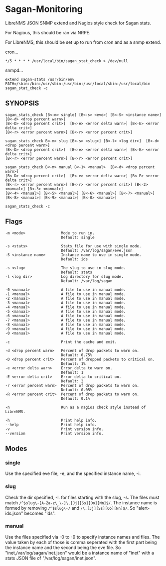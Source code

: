 # Sagan-Monitoring

LibreNMS JSON SNMP extend and Nagios style check for Sagan stats.

For Nagious, this should be ran via NRPE.

For LibreNMS, this should be set up to run from cron and as a snmp extend.

cron...

`*/5 * * * * /usr/local/bin/sagan_stat_check > /dev/null`

snmpd...

`extend sagan-stats /usr/bin/env PATH=/sbin:/bin:/usr/sbin:/usr/bin:/usr/local/sbin:/usr/local/bin sagan_stat_check -c`

## SYNOPSIS

```
sagan_stats_check [B<-m> single] [B<-s> <eve>] [B<-S> <instance name>] [B<-d> <drop percent warn>]
[B<-D> <drop percent crit>]  [B<-e> <error delta warn>] [B<-E> <error delta crit>]
[B<-r> <error percent warn>] [B<-r> <error percent crit>]

sagan_stats_check B<-m> slug [B<-s> <slug>] [B<-l> <log dir>]  [B<-d> <drop percent warn>]
[B<-D> <drop percent crit>]  [B<-e> <error delta warn>] [B<-E> <error delta crit>]
[B<-r> <error percent warn>] [B<-r> <error percent crit>]

sagan_stats_check B<-m> manual B<-1> <manual>  [B<-d> <drop percent warn>]
[B<-D> <drop percent crit>]  [B<-e> <error delta warn>] [B<-E> <error delta crit>]
[B<-r> <error percent warn>] [B<-r> <error percent crit>] [B<-2> <manual>] [B<-3> <manual>]
[B<-4> <manual>] [B<-5> <manual>] [B<-6> <manual>] [B<-7> <manual>]
[B<-8> <manual>] [B<-9> <manual>] [B<-0> <manual>]

sagan_stats_check -c
```

## Flags

```
-m <mode>                Mode to run in.
                         Default: single

-s <stats>               Stats file for use with single mode.
                         Default: /var/log/sagan/eve.json
-S <instance name>       Instance name to use in single mode.
                         Default: ids

-s <slug>                The slug to use in slug mode.
                         Default: stats
-l <log dir>             Log directory for slug mode.
                         Default: /var/log/sagan

-0 <manual>              A file to use in manual mode.
-1 <manual>              A file to use in manual mode.
-2 <manual>              A file to use in manual mode.
-3 <manual>              A file to use in manual mode.
-4 <manual>              A file to use in manual mode.
-5 <manual>              A file to use in manual mode.
-6 <manual>              A file to use in manual mode.
-7 <manual>              A file to use in manual mode.
-8 <manual>              A file to use in manual mode.
-9 <manual>              A file to use in manual mode.
-0 <manual>              A file to use in manual mode.

-c                       Print the cache and exit.

-d <drop percent warn>   Percent of drop packets to warn on.
                         Default: 0.75%
-D <drop percent crit>   Percent of dropped packets to critical on.
                         Default: 1%
-e <error delta warn>    Error delta to warn on.
                         Default: 1
-E <error delta crit>    Error delta to critical on.
                         Default: 2
-r <error percent warn>  Percent of drop packets to warn on.
                         Default: 0.05%
-R <error percent crit>  Percent of drop packets to warn on.
                         Default: 0.1%

-n                       Run as a nagios check style instead of LibreNMS.

-h                       Print help info.
--help                   Print help info.
-v                       Print version info.
--version                Print version info.
```

## Modes

### single

Use the specified eve file, -e, and the specified instance name, -i.

### slug

Check the dir specified, -l. for files starting with the
slug, -s. The files must match
`/^$slug\-[A-Za-z\_\-]\.[Jj][Ss][Oo][Nn]$/`. The instance name is formed
by removing `/^$slug\-/` and `/\.[Jj][Ss][Oo][Nn]$/`. So
"alert-ids.json" becomes "ids".

### manual

Use the files specified via -0 to -9 to specify instance
names and files. The value taken by each of those is comma seperated
with the first part being the instance name and the second being the
eve file. So "inet,/var/log/sagan/inet.json" would be a instance
name of "inet" with a stats JSON file of "/var/log/sagan/inet.json".
